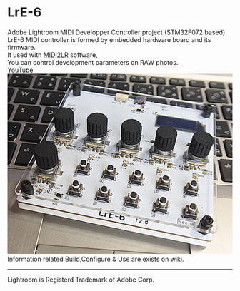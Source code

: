 # LrE-6
Adobe Lightroom MIDI Developper Controller project (STM32F072 based)  
LrE-6 MIDI controller is formed by embedded hardware board and its firmware.  
It used with [MIDI2LR](https://github.com/rsjaffe/MIDI2LR) software,  
You can control development parameters on RAW photos.  
[YouTube](https://www.youtube.com/watch?v=oeDpP1sG9_Y)  
![LrE-6_photo.png](LrE-6_photo.png)  
Information related Build,Configure & Use are exists on wiki.  
***
Lightroom is Registerd Trademark of Adobe Corp.